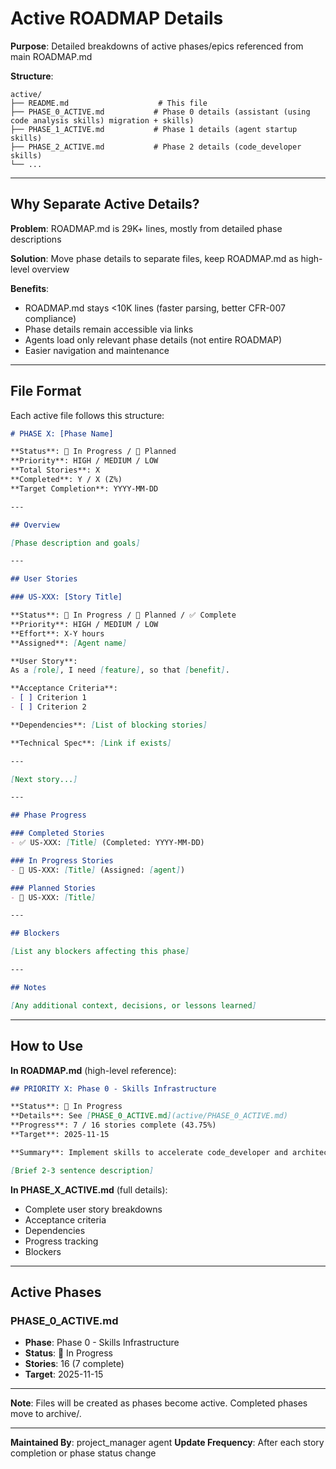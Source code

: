 # Active ROADMAP Details

**Purpose**: Detailed breakdowns of active phases/epics referenced from main ROADMAP.md

**Structure**:
```
active/
├── README.md                    # This file
├── PHASE_0_ACTIVE.md           # Phase 0 details (assistant (using code analysis skills) migration + skills)
├── PHASE_1_ACTIVE.md           # Phase 1 details (agent startup skills)
├── PHASE_2_ACTIVE.md           # Phase 2 details (code_developer skills)
└── ...
```

---

## Why Separate Active Details?

**Problem**: ROADMAP.md is 29K+ lines, mostly from detailed phase descriptions

**Solution**: Move phase details to separate files, keep ROADMAP.md as high-level overview

**Benefits**:
- ROADMAP.md stays <10K lines (faster parsing, better CFR-007 compliance)
- Phase details remain accessible via links
- Agents load only relevant phase details (not entire ROADMAP)
- Easier navigation and maintenance

---

## File Format

Each active file follows this structure:

```markdown
# PHASE X: [Phase Name]

**Status**: 🔄 In Progress / 📝 Planned
**Priority**: HIGH / MEDIUM / LOW
**Total Stories**: X
**Completed**: Y / X (Z%)
**Target Completion**: YYYY-MM-DD

---

## Overview

[Phase description and goals]

---

## User Stories

### US-XXX: [Story Title]

**Status**: 🔄 In Progress / 📝 Planned / ✅ Complete
**Priority**: HIGH / MEDIUM / LOW
**Effort**: X-Y hours
**Assigned**: [Agent name]

**User Story**:
As a [role], I need [feature], so that [benefit].

**Acceptance Criteria**:
- [ ] Criterion 1
- [ ] Criterion 2

**Dependencies**: [List of blocking stories]

**Technical Spec**: [Link if exists]

---

[Next story...]

---

## Phase Progress

### Completed Stories
- ✅ US-XXX: [Title] (Completed: YYYY-MM-DD)

### In Progress Stories
- 🔄 US-XXX: [Title] (Assigned: [agent])

### Planned Stories
- 📝 US-XXX: [Title]

---

## Blockers

[List any blockers affecting this phase]

---

## Notes

[Any additional context, decisions, or lessons learned]
```

---

## How to Use

**In ROADMAP.md** (high-level reference):

```markdown
## PRIORITY X: Phase 0 - Skills Infrastructure

**Status**: 🔄 In Progress
**Details**: See [PHASE_0_ACTIVE.md](active/PHASE_0_ACTIVE.md)
**Progress**: 7 / 16 stories complete (43.75%)
**Target**: 2025-11-15

**Summary**: Implement skills to accelerate code_developer and architect by 3-5x

[Brief 2-3 sentence description]
```

**In PHASE_X_ACTIVE.md** (full details):
- Complete user story breakdowns
- Acceptance criteria
- Dependencies
- Progress tracking
- Blockers

---

## Active Phases

### PHASE_0_ACTIVE.md
- **Phase**: Phase 0 - Skills Infrastructure
- **Status**: 🔄 In Progress
- **Stories**: 16 (7 complete)
- **Target**: 2025-11-15

---

**Note**: Files will be created as phases become active. Completed phases move to archive/.

---

**Maintained By**: project_manager agent
**Update Frequency**: After each story completion or phase status change
